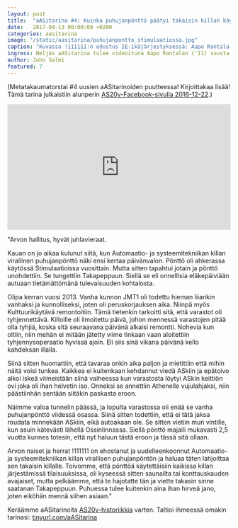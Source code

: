 ```yaml
---
layout: post
title:  "aASitarina #4: Kuinka puhujanpönttö päätyi takaisin killan käyttöön"
date:   2017-04-13 00:00:00 +0200
categories: aasitarina
image: "/static/aasitarina/puhujanpontto_stimulaatiossa.jpg"
caption: "Kuvassa !111111:n edustus IE-ikäjärjestyksessä: Aapo Rantala ('13), Juho Sundin ('08), Salla Ojala ('09), Antti-Ville Vaari ('10), Ville Tissari ('10), Antti Toivanen ('11), Laura Gröhn ('12), Henry Sanmark ('13), Mikko Mustonen ('14), Eero Santamala ('14), Jan Juvonen ('15), Sami Pukkila ('15), Noora Salminen ('16), Kaisa Hynynen ('16). (© Konsta Hölttä)"
ingress: Neljäs aASitarina tulee videoituna Aapo Rantalan ('11) suusta Stimulaation koktailtilaisuudessa 2015. !111111:n tervehdyksen yhteydessä hän kertoo tarinan, kuinka JMT1:n remontin seurauksena killan puhujanpönttö päätyi hänen kämpilleen sekä videolla lopulta Stimulaatio-lahjana takaisin killan päänvaivaksi. Videon kruunaa Juho Sundinin kuhaläppä.
author: Juho Salmi
featured: 7
---
```


(Metatakaumatorstai #4 uusien aASitarinoiden puutteessa! Kirjoittakaa lisää! Tämä tarina julkaistiin alunperin [AS20v-Facebook-sivulla 2016-12-22](https://www.facebook.com/AS20v/posts/442102656177425).)

<div style="position:relative;height:0;padding-bottom:56.25%"><iframe src="https://www.youtube.com/embed/-ebSlFOJMyM?ecver=2" frameborder="0" style="position:absolute;width:100%;height:100%;left:0" allowfullscreen></iframe></div>

"Arvon hallitus, hyvät juhlavieraat.

Kauan on jo aikaa kulunut siitä, kun Automaatio- ja systeemitekniikan killan virallinen puhujanpönttö näki ensi kertaa päivänvalon. Pönttö oli ahkerassa käytössä Stimulaatioissa vuosittain. Mutta sitten tapahtui jotain ja pönttö unohdettiin. Se tungettiin Takapeppuun. Siellä se eli onnellisia eläkepäiviään autuaan tietämättömänä tulevaisuuden kohtalosta.

Olipa kerran vuosi 2013. Vanha kunnon JMT1 oli todettu hieman liiankin vanhaksi ja kunnolliseksi, joten oli peruskorjauksen aika. Niinpä myös Kulttuurikäytävä remontoitiin. Tämä tietenkin tarkoitti sitä, että varastot oli tyhjennettävä. Killoille oli ilmoitettu päivä, johon mennessä varastojen pitää olla tyhjiä, koska sitä seuraavana päivänä alkaisi remontti. Nohevia kun oltiin, niin mehän ei mitään jätetty viime tinkaan vaan aloitettiin tyhjennysoperaatio hyvissä ajoin. Eli siis sinä vikana päivänä kello kahdeksan illalla.

Siinä sitten huomattiin, että tavaraa onkin aika paljon ja mietittiin että mihin näitä voisi tunkea. Kaikkea ei kuitenkaan kehdannut viedä ASkiin ja epätoivo alkoi iskeä viimeistään siinä vaiheessa kun varastosta löytyi ASkin keittiön ovi joka oli ihan helvetin iso. Onneksi se annettiin Athenelle vujulahjaksi, niin päästiinhän sentään siitäkin paskasta eroon.

Näimme valoa tunnelin päässä, ja lopulta varastossa oli enää se vanha puhujanpönttö viidessä osassa. Siinä sitten todettiin, että ei tätä jaksa roudata minnekään ASkiin, eikä autoakaan ole. Se sitten vietiin mun vintille, kun asuin kätevästi lähellä Ossinlinnassa. Siellä pönttö majaili mukavasti 2,5 vuotta kunnes totesin, että nyt haluun tästä eroon ja tässä sitä ollaan.

Arvon naiset ja herrat !111111 on ehostanut ja uudelleenkoonnut Automaatio- ja systeemitekniikan killan virallisen puhujanpöntön ja haluaa täten lahjoittaa sen takaisin killalle. Toivomme, että pönttöä käytettäisiin kaikissa killan järjestämissä tilaisuuksissa, oli kyseessä sitten saunailta tai konttauskauden avajaiset, mutta pelkäämme, että te hajotatte tän ja viette takasin sinne saatanan Takapeppuun. Puhuessa tulee kuitenkin aina ihan hirveä jano, joten eiköhän mennä siihen asiaan."

Keräämme aASitarinoita [AS20v-historiikkia](https://www.facebook.com/AS20v/) varten. Taltioi ihmeessä omakin tarinasi: [tinyurl.com/aASitarina](http://tinyurl.com/aASitarina)
